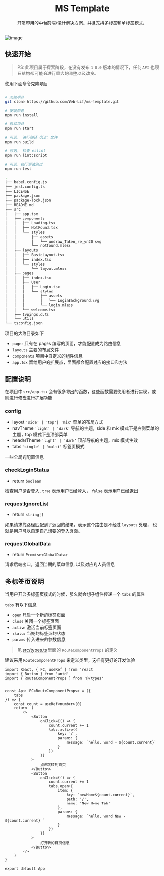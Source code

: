 <h1 align="center">MS Template</h1>

<div align="center">
    开箱即用的中台前端/设计解决方案。并且支持多标签和单标签模式。
</div>

<br />

![image](https://user-images.githubusercontent.com/91561865/142795569-6ae1150f-f3de-4857-9833-1f7590a81066.png)


## 快速开始

> PS: 此项目属于探索阶段，在没有发布 `1.0.0` 版本的情况下，任何 `API` 也项目结构都可能会进行重大的调整以及改变。


使用下面命令克隆项目

```sh

# 克隆项目
git clone https://github.com/Web-Lif/ms-template.git

# 安装依赖 
npm run install 

# 启动项目
npm run start 

# 可选， 进行编译 dist 文件
npm run build

# 可选， 检查 eslint
npm run lint:script

# 可选，执行测试测过
npm run test
```


```sh
.
├── babel.config.js
├── jest.config.ts
├── LICENSE
├── package.json
├── package-lock.json
├── README.md
├── src                   
│   ├── app.tsx  
│   ├── components    
│   │   ├── Loading.tsx
│   │   ├── NotFound.tsx
│   │   └── styles
│   │       ├── assets
│   │       │   └── undraw_Taken_re_yn20.svg
│   │       └── notfound.mless
│   ├── layouts
│   │   ├── BasicLayout.tsx
│   │   ├── index.tsx
│   │   └── styles
│   │       └── layout.mless
│   ├── pages
│   │   ├── index.tsx
│   │   ├── User
│   │   │   ├── Login.tsx
│   │   │   └── styles
│   │   │       ├── assets
│   │   │       │   └── LoginBackground.svg
│   │   │       └── login.mless
│   │   └── welcome.tsx
│   ├── typings.d.ts
│   └── utils
└── tsconfig.json
```

项目的大致目录如下

- `pages` 只有在 pages 编写的页面，才能配置成为路由信息
- `layouts` 主要的布局文件
- `components` 项目中自定义的组件信息
- `app.tsx` 留给用户的扩展点，里面都会配置对应的接口和方法

## 配置说明

在项目中 `src/app.tsx` 会有很多导出的函数，这些函数需要使用者进行实现，或则进行修改进行扩展功能


### config

- layout `'side' | 'top'| 'mix'`   菜单的布局方式
- navTheme `'light' | 'dark'`  导航的主题，side 和 mix 模式下是左侧菜单的主题，top 模式下是顶部菜单
- headerTheme  `'light' | 'dark'`  顶部导航的主题，mix 模式生效
- tabs `'single' | 'multi'`  标签页模式 

一些全局的配置信息

### checkLoginStatus

- return `boolean`

检查用户是否登入, `true` 表示用户已经登入， `false` 表示用户已经退出

### requestIgnoreList 

- return `string[]`

如果请求的路径匹配到了返回的结果，表示这个路由是不经过 `layouts` 处理， 也就是用户可以自定自己想要的登入页面。

### requestGlobalData

- return `Promise<GlobalData>`

请求后端接口，返回当期的菜单信息, 以及对应的人员信息


## 多标签页说明

当用户开启多标签页模式的时候，那么就会想子组件传递一个 `tabs` 的属性

`tabs` 有以下信息

- `open` 开启一个新的标签页面
- `close` 关闭一个标签页面
- `active` 激活当前标签页面
- `status` 当期的标签页的状态
- `params` 传入进来的参数信息

> 见 [src/types.ts](./src/types.ts) 里面的 `RouteComponentProps` 的定义


建议采用 `RouteComponentProps` 来定义类型，这样有更好的开发体验


```tsx
import React, { FC, useRef } from 'react'
import { Button } from 'antd'
import { RouteComponentProps } from '@/types'


const App: FC<RouteComponentProps> = ({
    tabs
}) => {
    const count = useRef<number>(0)
    return  (
        <>
            <Button
                onClick={() => {
                    count.current += 1
                    tabs.active({
                        key: '/',
                        params: {
                            message: `hello, word - ${count.current}`
                        }
                    })
                }}
            >
                点击跳转到首页
            </Button>
            <Button
                onClick={() => {
                    count.current += 1
                    tabs.open({
                        item: {
                            key: `newHome${count.current}`,
                            path: '/',
                            name: 'New Home Tab'
                        },
                        params: {
                            message: `hello, word New - ${count.current} `
                        }
                    })
                }}
            >
                打开新的首页信息
            </Button>
        </>
    )
}

export default App
```
